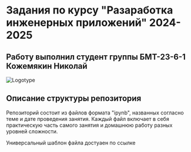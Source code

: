 # Задания по курсу "Разаработка инженерных приложений" 2024-2025 
## Работу выполнил студент группы БМТ-23-6-1 Кожемякин Николай 

![Logotype](https://repository-images.githubusercontent.com/724597554/736908a2-ff83-486e-8884-6a35ca3ce0c1)

<!Description>
## Описание структуры репозитория
Репозиторий состоит из файлов формата "ipynb", названных согласно теме и дате проведения занятия. Каждый файл включает в себя практическую часть самого занятия и домашнюю работу разных уровней сложности.

Универсальный шаблон файла достуаен по ссылке 